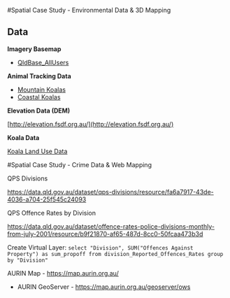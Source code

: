 #Spatial Case Study - Environmental Data & 3D Mapping

## Data

**Imagery Basemap**
- [QldBase_AllUsers](https://gisservices.information.qld.gov.au/arcgis/rest/services/Imagery/QldBase_AllUsers/ImageServer/WMTS/1.0.0/WMTSCapabilities.xml)

**Animal Tracking Data**

- [Mountain Koalas](https://zoatrack.org/projects/210/analysis)
- [Coastal Koalas](https://zoatrack.org/projects/140/analysis)

**Elevation Data (DEM)**

[http://elevation.fsdf.org.au/](http://elevation.fsdf.org.au/)

**Koala Data**

[Koala Land Use Data](http://qldspatial.information.qld.gov.au/catalogue/custom/search.page?q=%22Koala%20planning%20areas%20version%201-2%20-%20South%20East%20Queensland%20-%20data%20package%22)


#Spatial Case Study - Crime Data & Web Mapping

QPS Divisions

https://data.qld.gov.au/dataset/qps-divisions/resource/fa6a7917-43de-4036-a704-25f545c24093

QPS Offence Rates by Division

https://data.qld.gov.au/dataset/offence-rates-police-divisions-monthly-from-july-2001/resource/b9f21870-af65-487d-8cc0-50fcaa473b3d

Create Virtual Layer: ```select "Division", SUM("Offences Against Property") as sum_propoff from division_Reported_Offences_Rates group by "Division"```

AURIN Map - https://map.aurin.org.au/
- AURIN GeoServer - https://map.aurin.org.au/geoserver/ows 